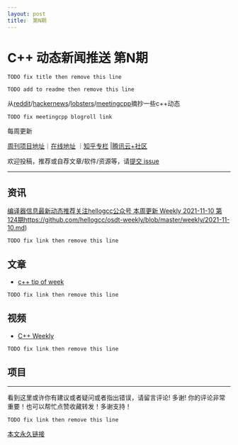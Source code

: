 ```yaml
---
layout: post
title:  第N期
---
```


# C++ 动态新闻推送 第N期

`TODO fix title then remove this line`

`TODO add to readme then remove this line`

从[reddit](https://www.reddit.com/r/cpp/)/[hackernews](https://news.ycombinator.com/)/[lobsters](https://lobste.rs/)/[meetingcpp](https://www.meetingcpp.com/blog/blogroll/)摘抄一些c++动态

`TODO fix meetingcpp blogroll link`

每周更新

[周刊项目地址](https://github.com/wanghenshui/cppweeklynews)｜[在线地址](https://wanghenshui.github.io/cppweeklynews/) ｜[知乎专栏](https://www.zhihu.com/column/jieyaren) |[腾讯云+社区](https://cloud.tencent.com/developer/column/92884)

欢迎投稿，推荐或自荐文章/软件/资源等，请[提交 issue](https://github.com/wanghenshui/cppweeklynews/issues)

---

## 资讯

[编译器信息最新动态推荐关注hellogcc公众号 本周更新 Weekly 2021-11-10 第124期](https://github.com/hellogcc/osdt-weekly/blob/master/weekly/2021-11-17.md)https://github.com/hellogcc/osdt-weekly/blob/master/weekly/2021-11-10.md)

`TODO fix link then remove this line`

## 文章

- [c++ tip of week ](https://github.com/QuantlabFinancial/cpp_tip_of_the_week/)

`TODO fix link then remove this line`

## 视频

- [C++ Weekly ](https://www.youtube.com/channel/UCxHAlbZQNFU2LgEtiqd2Maw)

`TODO fix link then remove this line`



## 项目



---

看到这里或许你有建议或者疑问或者指出错误，请留言评论! 多谢!  你的评论非常重要！也可以帮忙点赞收藏转发！多谢支持！

`TODO fix link then remove this line`

[本文永久链接](https://wanghenshui.github.io/cppweeklynews/posts/001.html)
